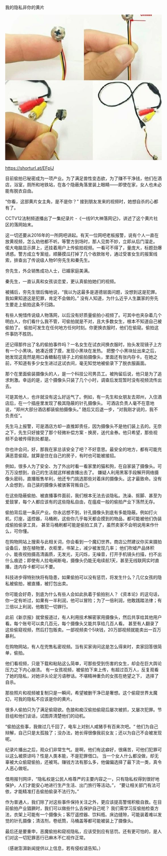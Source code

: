 我的隐私非你的黄片


![我的隐私非你的黄片](https://github.com/ywangnccu/ywang/blob/main/images/PeekEquipement.jpg)

https://shorturl.at/EFplJ


目前偷拍已秘密成为一项产业。为了满足兽性变态欲，为了赚不干净钱，他们在酒店，浴室，厕所和地铁站，在各个隐蔽角落里装上眼睛——即使在家，女人也未必能有脱衣自由。

 “你看，这部黄片女主角，是不是你？” 接到朋友发来的视频时，她想自杀的心都有了。

CCTV12法制频道播出了一集纪录片 -《一线91大神落网记》，讲述了这个黄片社区的落网始末。

这一切还要从2016年的一所网吧讲起。有天一位网吧老板报警，说有个人一直在放黄视频，怎么劝他都不听。等警方到场时，那人见势不妙，立即从后门溜走。
偌大电脑显示屏上，还挂着用户上传偷拍视频。一看可不得了，量庞大，标题劲爆诱惑。警方成立专案组，顺藤摸瓜打掉了几个收款账号，通过受害女生的报案线索，排查出了传说级人物91夯先生和秦先生。

夯先生，外企销售成功人士，已婚家庭美满。

秦先生，一直认真和女孩谈恋爱，更认真偷拍她们的视频。

被捕后，夯先生很后悔地说，“我以为这最多是道德层面问题，没想到这是犯罪。我如果知道这是犯罪，肯定不会做的。” 
没有人知道，为什么近乎人生赢家的夯先生要走上偷拍这条不归路。

有些人惋惜传说级人物落网，以后没有好质量偷拍小视频了。可其中也夹杂着几个明白人，你们看什么我不管，可偷拍就是不对，且大多数女生，根本不知道自己被偷拍了。
偷拍可发生在任何地方任何时刻。你更换衣服时，他们在偷窥。偷拍这件事防不胜防。

还记得那件出了名的偷拍事件吗？一名女生在试衣间换衣服时，抬头发现镜子上方有一个小黑块。她凑近摸了摸，发现小黑块在发热。
把整个小黑块扯出来之后，她发现这竟然是用口香糖黏在镜子上的偷拍摄像头，里面还有张内存卡。在她之前，不知道有多少女生进过这试衣间，毫无知觉地被偷录下了脱衣服画面。

那个在里面偷装摄像头的人，是一个科技公司男员工。被拘留后说，他只是为了追求刺激。幸运的是，这个摄像头只装了几个小时，调查后发现暂时没有视频流传出去。

可是其他人，也许就没有这么好运气了。例如，有一先生和女朋友去郑州，入住酒店后，在一个插座里发现了极其隐蔽的针孔摄像头。
可酒店负责人毫不在意地说，“郑州大部分酒店都装偷拍摄像头。” 随后又后退一步，“对我刚才说的，我不负责任”。

先生马上报警，可是酒店方却一直推卸责任，因为摄像头不是他们装上去的。无奈之下，先生只好接受了那个轻微补偿方案 - 换房，送代金券。他只希望，那些视频不会被传得到处都是。

你也许会问，好，那我在家总该安全了吧？不好意思。最安全的地方，都有可能充满恶意偷窥。就算是住在自己的房子，有时也可能被接招。

例如，很多人为了安全、为了外出时看一看家里的猫和狗，在自家装了摄像头。可万万没想到，自己的生活就这样被直播出去了。
嫌疑人利用黑客手段解开网络摄像头密码，直播贩售牟利，他还专门挑选那些对着床的摄像头。这才最致命。没有人会想到，自己装的摄像头被骇客背叛自己。

在这些隐蔽偷拍、被直播事件面前，我们根本无法去谈隐私。洗澡、抠脚、甚至为爱鼓掌，每个人都应该有的这些隐私自由，在瘟疫一般的偷拍产业下荡然无存。

偷拍背后是一条灰产业。你永远想不到，针孔摄像头到底有多能隐蔽。例如打火机，灯座，遥控器，马桶刷，这些你几乎每天都会摸到的物品，都可能被他们伪装成偷拍偷录工具，
甚至马桶刷都可能是偷拍工具了，虽然卖家不会明说用来作什么，可你懂。

在购物网站上搜索与此相关词，你会看到一个魔幻世界。商店公然建议你买来摄拍设备后，放在植物里，衣柜里，书架上，减少被发现几率；
他们吹嘘产品体积小，能夜视拍摄高清画质，无发光，无闪烁，无噪音，打开手机镜头扫描，扫不出什么痕迹；即使有人拉电闸断电，摄像头仍能无电续航1天，甚至无线联网实时直播，连内存卡都可以不要。

科技进步得特别快将有隐患，如果偷拍可以没有惩罚，将发生什么？几亿女孩的隐私被偷拍，被直播，被打包出卖。

你可能会好奇，到底为什么有些人会如此执着于偷拍别人？《资本论》的这句话，你一定有听过，如果有一半利润，他可以冒险；为了一倍利润，他敢践踏法律；有三倍以上利润，他敢犯一切罪行。

此前《新京报》就曾报道过，有人利用技术解密家用摄像头，然后共享给其他用户看。每个账号可以卖几百元，每个摄像头又能共享给几百人看。
甚至有人翻录了这些偷窥视频，然后打包贩卖。一部视频卖个5块钱，20万部视频就能卖出一百万暴利。

在购物网站，有人在兜售私密视频。当有买家询问这是怎么得来时，卖家回答很简单，偷拍。

他们看视频，只是下载和粘贴这么简单，可那些受到伤害的女生，却会在巨大舆论压力之下内心崩溃。
有一女孩视频，被偷拍下来上传，有超过百万人，反复观看了她的隐私，对她评头论足污语秽话。不堪精神重负的女孩在绝望之下， 选择了自杀。

那些照片和视频被复制只是一瞬间，希望被删干净已是奢想。这个偷窥世界太魔幻，可我的隐私不应该是你的黄片。

很多人偷拍只为了满足偷窥欲。色狼和痴汉偷拍偷窥后屡次被抓，又屡次犯罪。节目组和他们谈话，试图弄清楚他们的动机。

“偷拍这些事，我做过几千回了，电车上对别人咸猪手有百来次吧。“ 他们为自己辩解，自己只是太孤独了；没办法，她长得很像我前女友；还以为自己不会被发现呢。

纪录片播出之后，观众们非常生气。是啊，他们有这癖好，很痛苦，可他们犯罪可以这么被原谅吗？性是人类本能，不是犯罪借口。
当一个女人什么都没做，却无辜被大众偷窥偷拍，还被骂。赚钱方法有那么多，他偏偏选择了最下流一类，真令人恶心做呕。

借用报刊网评，“隐私权是公民人格尊严的主要内容之一，只有隐私权得到很好地保护，人们才能安心地进行生产生活、出门旅行等活动。”，
“要让相关部门有法可依，才能精准打击偷拍偷录不法行为。”

作为普通人，我们除了对这些事件保持关注之外，更应该提高警惕积极自救。在目前偷拍产业猖獗时，我们可以做些什么去保护自己呢？
我们需学习反偷拍检查方法，衣架上可能有一个摄像头；客厅遥控器、饮料瓶、床边缝隙，可能装着难以发觉的针孔摄像；清洁剂，卷纸筒，马桶盖等都可能被装上了摄像头。

最后还是要重申，恶魔偷拍和窥视隐私，应该受到应有惩罚。还有更可怕的，是人们对这一切犯罪恶行已麻木不仁视作正常。


（感谢澎湃新闻提供以上信息，若有侵权请告知。）

